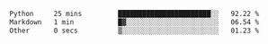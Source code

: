<!--START_SECTION:waka-->

```txt
Python     25 mins         ███████████████████████░░   92.22 %
Markdown   1 min           █▓░░░░░░░░░░░░░░░░░░░░░░░   06.54 %
Other      0 secs          ▒░░░░░░░░░░░░░░░░░░░░░░░░   01.23 %
```

<!--END_SECTION:waka--> 
 
